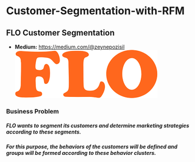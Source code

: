 # Customer-Segmentation-with-RFM
## FLO Customer Segmentation
- **Medium:** https://medium.com/@zeynepozisil
![Screenshot](1.png)
### Business Problem

##### FLO wants to segment its customers and determine marketing strategies according to these segments.

##### For this purpose, the behaviors of the customers will be defined and groups will be formed according to these behavior clusters.
